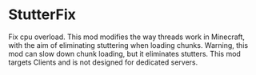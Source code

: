 # StutterFix
Fix cpu overload.
This mod modifies the way threads work in Minecraft, with the aim of eliminating stuttering when loading chunks. Warning, this mod can slow down chunk loading, but it eliminates stutters. This mod targets Clients and is not designed for dedicated servers.
